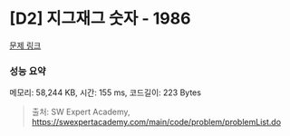 # [D2] 지그재그 숫자 - 1986 

[문제 링크](https://swexpertacademy.com/main/code/problem/problemDetail.do?contestProbId=AV5PxmBqAe8DFAUq) 

### 성능 요약

메모리: 58,244 KB, 시간: 155 ms, 코드길이: 223 Bytes



> 출처: SW Expert Academy, https://swexpertacademy.com/main/code/problem/problemList.do